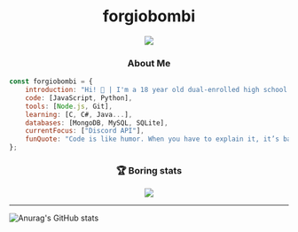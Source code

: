 <h1 align="center">forgiobombi</h2>

<div align="center"><img src="https://user-images.githubusercontent.com/49248449/144116426-307bc795-ce75-4690-9cb1-4a0a3a258647.png" /></div>
</p>

<h3 align="center">About Me</h3>

```JavaScript
const forgiobombi = {
    introduction: "Hi! 👋 | I'm a 18 year old dual-enrolled high school student who just programs random projects for fun.",
    code: [JavaScript, Python],
    tools: [Node.js, Git],
    learning: [C, C#, Java...],
    databases: [MongoDB, MySQL, SQLite],
    currentFocus: ["Discord API"],
    funQuote: "Code is like humor. When you have to explain it, it’s bad. – Cory House"
};
```

<h3 align="center">🏆 Boring stats</h3>
<p align="center">
    <a href="https://metrics.lecoq.io/about/forgiobombi">
        <img align="center" src="https://github.com/forgiobombi/forgiobombi/blob/main/assets/main.svg" />
    </a>

</p>
<hr>

![Anurag's GitHub stats](https://github-readme-stats.vercel.app/api?username=forgiobombi&show_icons=true&theme=merko)
